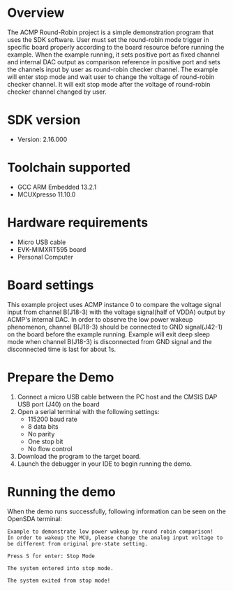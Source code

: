 Overview
========
The ACMP Round-Robin project is a simple demonstration program that uses the SDK software. User
must set the round-robin mode trigger in specific board properly according to the board resource
before running the example. When the example running, it sets positive port as fixed channel and
internal DAC output as comparison reference in positive port and sets the channels input by user
as round-robin checker channel. The example will enter stop mode and wait user to change the voltage
of round-robin checker channel. It will exit stop mode after the voltage of round-robin checker
channel changed by user.


SDK version
===========
- Version: 2.16.000

Toolchain supported
===================
- GCC ARM Embedded  13.2.1
- MCUXpresso  11.10.0

Hardware requirements
=====================
- Micro USB cable
- EVK-MIMXRT595 board
- Personal Computer

Board settings
==============
This example project uses ACMP instance 0 to compare the voltage signal input from channel B(J18-3)
with the voltage signal(half of VDDA) output by ACMP's internal DAC. In order to observe the low
power wakeup phenomenon, channel B(J18-3) should be connected to GND signal(J42-1) on the board before
the example running. Example will exit deep sleep mode when channel B(J18-3) is disconnected from GND signal
and the disconnected time is last for about 1s.

Prepare the Demo
================
1.  Connect a micro USB cable between the PC host and the CMSIS DAP USB port (J40) on the board
2.  Open a serial terminal with the following settings:
    - 115200 baud rate
    - 8 data bits
    - No parity
    - One stop bit
    - No flow control
3.  Download the program to the target board.
4.  Launch the debugger in your IDE to begin running the demo.

Running the demo
================
When the demo runs successfully, following information can be seen on the OpenSDA terminal:

~~~~~~~~~~~~~~~~~~~~~~~~~~~~~
Example to demonstrate low power wakeup by round robin comparison!
In order to wakeup the MCU, please change the analog input voltage to be different from original pre-state setting.

Press S for enter: Stop Mode

The system entered into stop mode.

The system exited from stop mode!

~~~~~~~~~~~~~~~~~~~~~~~~~~~~~
